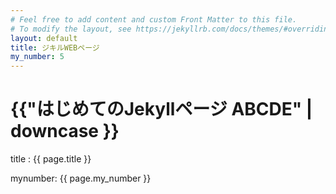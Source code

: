 ```yaml
---
# Feel free to add content and custom Front Matter to this file.
# To modify the layout, see https://jekyllrb.com/docs/themes/#overriding-theme-defaults
layout: default
title: ジキルWEBページ
my_number: 5
---
```

<h1>{{"はじめてのJekyllページ ABCDE" | downcase }}</h1>
<p>title   : {{ page.title }}</p>
<p>mynumber: {{ page.my_number }}</p>
